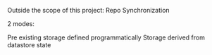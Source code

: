 

Outside the scope of this project: Repo Synchronization

2 modes:

Pre existing storage defined programmatically
Storage derived from datastore state